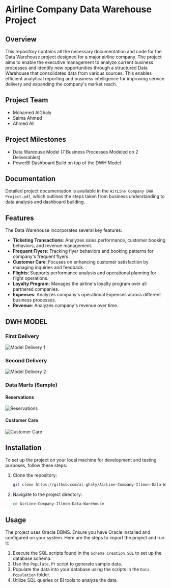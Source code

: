 # Airline Company Data Warehouse Project

## Overview
This repository contains all the necessary documentation and code for the Data Warehouse project designed for a major airline company. The project aims to enable the executive management to analyze current business processes and identify new opportunities through a structured Data Warehouse that consolidates data from various sources. This enables efficient analytical reporting and business intelligence for improving service delivery and expanding the company's market reach.

## Project Team
- Mohamed AlGhaly
- Salma Ahmed
- Ahmed Ali

## Project Milestones
- Data Wareouse Model (7 Business Processes Modeled on 2 Deliverables)
- PowerBI Dashboard Build on top of the DWH Model

## Documentation
Detailed project documentation is available in the `AirLine Company DWH Project.pdf`, which outlines the steps taken from business understanding to data analysis and dashboard building.

## Features
The Data Warehouse incorporates several key features:
- **Ticketing Transactions**: Analyzes sales performance, customer booking behaviors, and revenue management.
- **Frequent Flyers**: Tracking flyer behaviors and booking patterns for company's frequent flyers.
- **Customer Care**: Focuses on enhancing customer satisfaction by managing inquiries and feedback.
- **Flights**: Supports performance analysis and operational planning for flight operations.
- **Loyalty Program**: Manages the airline's loyalty program over all partnered companies.
- **Expenses**: Analyzes company's operational Expenses across different business processes.
- **Revenue**: Analyzes company's revenue over time.

## DWH MODEL

### First Delivery

![Model Delivery 1](https://github.com/al-ghaly/AirLine-Company-Illmon-Data-Warehouse/assets/61648960/f97c582a-54f8-47fe-a108-72eb2f9bc128)

### Second Delivery

![Model Delivery 2](https://github.com/al-ghaly/AirLine-Company-Illmon-Data-Warehouse/assets/61648960/90dbca24-d517-4ac3-a18c-27ee3589c342)

### Data Marts (Sample)

#### Reservations

![Reservations](https://github.com/al-ghaly/AirLine-Company-Illmon-Data-Warehouse/assets/61648960/00bc667e-250f-4c1f-996e-022029c127b2)

#### Customer Care

![Customer Care](https://github.com/al-ghaly/AirLine-Company-Illmon-Data-Warehouse/assets/61648960/4115f129-f187-49c0-b89c-14432e0e50f1)

## Installation
To set up the project on your local machine for development and testing purposes, follow these steps:
1. Clone the repository:
   ```bash
   git clone https://github.com/al-ghaly/AirLine-Company-Illmon-Data-Warehouse.git
   ```
2. Navigate to the project directory:
   ```bash
   cd AirLine-Company-Illmon-Data-Warehouse
   ```

## Usage
The project uses Oracle DBMS. Ensure you have Oracle installed and configured on your system. Here are the steps to import the project and run it:
1. Execute the SQL scripts found in the `Schema Creation.SQL` to set up the database schema.
2. Use the `Populate.PY` script to generate sample data.
3. Populate the data into your database using the scripts in the `Data Population` folder.
4. Utilize SQL queries or BI tools to analyze the data.



